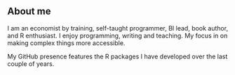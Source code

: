 ## About me

I am an economist by training, self-taught programmer, BI lead, book author, and R enthusiast. I enjoy programming, writing and teaching. My focus in on making complex things more accessible.

My GitHub presence features the R packages I have developed over the last couple of years.